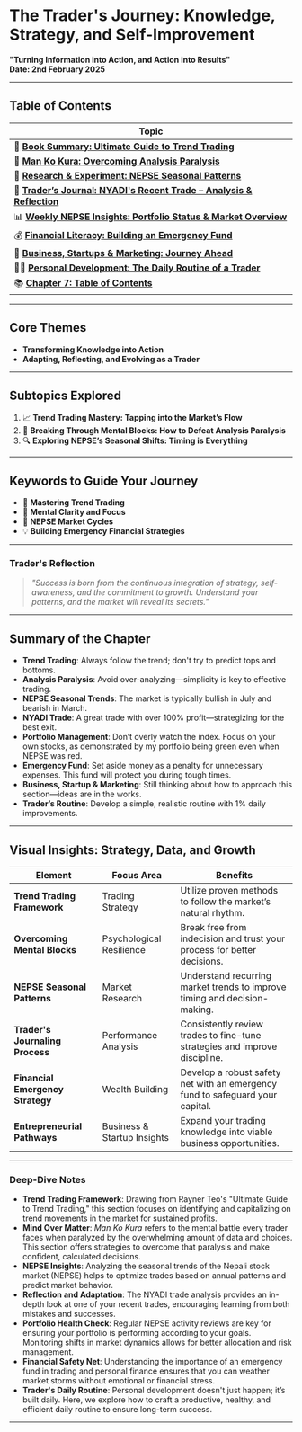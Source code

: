 # **The Trader's Journey: Knowledge, Strategy, and Self-Improvement**  

**"Turning Information into Action, and Action into Results"**  
**Date: 2nd February 2025**  

---

## **Table of Contents**

| **Topic**                                                         |  
|-------------------------------------------------------------------|  
| 📘 **[Book Summary: Ultimate Guide to Trend Trading](1.%20Book%20Summary.md)** |  
| 🧠 **[Man Ko Kura: Overcoming Analysis Paralysis](2.%20Man%20ko%20Kura.md)** |  
| 🔬 **[Research & Experiment: NEPSE Seasonal Patterns](3.%20Research%20and%20Experiment.md)** |  
| 📝 **[Trader’s Journal: NYADI's Recent Trade – Analysis & Reflection](4.%20Trade%20Record,%20Analysis%20&%20Reflection.md)** |  
| 📊 **[Weekly NEPSE Insights: Portfolio Status & Market Overview](5.%20Weekly%20NEPSE%20Activity.md)** |  
| 💰 **[Financial Literacy: Building an Emergency Fund](6.%20Financial%20Literacy.md)** |  
| 🚀 **[Business, Startups & Marketing: Journey Ahead](7.%20Business,%20Startup%20and%20Marketing.md)** |  
| 🏋️‍♂️ **[Personal Development: The Daily Routine of a Trader](8.%20Personal%20Development.md)** |  
| 📚 **[Chapter 7: Table of Contents](../Chapter%207/0.%20Table%20of%20Content.md)** |  

---

## **Core Themes**

- **Transforming Knowledge into Action**  
- **Adapting, Reflecting, and Evolving as a Trader**  

---

## **Subtopics Explored**

1. 📈 **Trend Trading Mastery: Tapping into the Market’s Flow**  
2. 🧠 **Breaking Through Mental Blocks: How to Defeat Analysis Paralysis**  
3. 🔍 **Exploring NEPSE’s Seasonal Shifts: Timing is Everything**  

---

## **Keywords to Guide Your Journey**

- 📘 **Mastering Trend Trading**  
- 💭 **Mental Clarity and Focus**  
- 📅 **NEPSE Market Cycles**  
- 💡 **Building Emergency Financial Strategies**  

---

### **Trader's Reflection**

> *"Success is born from the continuous integration of strategy, self-awareness, and the commitment to growth. Understand your patterns, and the market will reveal its secrets."*

---

## **Summary of the Chapter**  

- **Trend Trading**: Always follow the trend; don't try to predict tops and bottoms.
- **Analysis Paralysis**: Avoid over-analyzing—simplicity is key to effective trading.
- **NEPSE Seasonal Trends**: The market is typically bullish in July and bearish in March.
- **NYADI Trade**: A great trade with over 100% profit—strategizing for the best exit.
- **Portfolio Management**: Don’t overly watch the index. Focus on your own stocks, as demonstrated by my portfolio being green even when NEPSE was red.
- **Emergency Fund**: Set aside money as a penalty for unnecessary expenses. This fund will protect you during tough times.
- **Business, Startup & Marketing**: Still thinking about how to approach this section—ideas are in the works.
- **Trader’s Routine**: Develop a simple, realistic routine with 1% daily improvements.

---

## **Visual Insights: Strategy, Data, and Growth**

| **Element**                         | **Focus Area**            | **Benefits**                                      |  
|-------------------------------------|---------------------------|--------------------------------------------------|  
| **Trend Trading Framework**         | Trading Strategy          | Utilize proven methods to follow the market’s natural rhythm. |  
| **Overcoming Mental Blocks**        | Psychological Resilience  | Break free from indecision and trust your process for better decisions. |  
| **NEPSE Seasonal Patterns**         | Market Research           | Understand recurring market trends to improve timing and decision-making. |  
| **Trader's Journaling Process**     | Performance Analysis      | Consistently review trades to fine-tune strategies and improve discipline. |  
| **Financial Emergency Strategy**    | Wealth Building           | Develop a robust safety net with an emergency fund to safeguard your capital. |  
| **Entrepreneurial Pathways**        | Business & Startup Insights | Expand your trading knowledge into viable business opportunities. |  

---

### **Deep-Dive Notes**

- **Trend Trading Framework**: Drawing from Rayner Teo's "Ultimate Guide to Trend Trading," this section focuses on identifying and capitalizing on trend movements in the market for sustained profits.
- **Mind Over Matter**: *Man Ko Kura* refers to the mental battle every trader faces when paralyzed by the overwhelming amount of data and choices. This section offers strategies to overcome that paralysis and make confident, calculated decisions.
- **NEPSE Insights**: Analyzing the seasonal trends of the Nepali stock market (NEPSE) helps to optimize trades based on annual patterns and predict market behavior.
- **Reflection and Adaptation**: The NYADI trade analysis provides an in-depth look at one of your recent trades, encouraging learning from both mistakes and successes.
- **Portfolio Health Check**: Regular NEPSE activity reviews are key for ensuring your portfolio is performing according to your goals. Monitoring shifts in market dynamics allows for better allocation and risk management.
- **Financial Safety Net**: Understanding the importance of an emergency fund in trading and personal finance ensures that you can weather market storms without emotional or financial stress.
- **Trader's Daily Routine**: Personal development doesn't just happen; it’s built daily. Here, we explore how to craft a productive, healthy, and efficient daily routine to ensure long-term success.

---